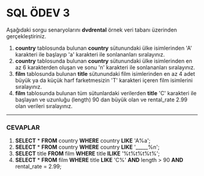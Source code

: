 ﻿# SQL ÖDEV 3
Aşağıdaki sorgu senaryolarını  **dvdrental**  örnek veri tabanı üzerinden gerçekleştiriniz.

1.  **country**  tablosunda bulunan  **country**  sütunundaki ülke isimlerinden 'A' karakteri ile başlayıp 'a' karakteri ile sonlananları sıralayınız.
2.  **country**  tablosunda bulunan  **country**  sütunundaki ülke isimlerinden en az 6 karakterden oluşan ve sonu 'n' karakteri ile sonlananları sıralayınız.
3.  **film**  tablosunda bulunan  **title**  sütunundaki film isimlerinden en az 4 adet büyük ya da küçük harf farketmesizin 'T' karakteri içeren film isimlerini sıralayınız.
4.  **film**  tablosunda bulunan tüm sütunlardaki verilerden  **title**  'C' karakteri ile başlayan ve uzunluğu (length) 90 dan büyük olan ve rental_rate 2.99 olan verileri sıralayınız.
---
### CEVAPLAR
1. **SELECT** * **FROM** country **WHERE** country **LIKE** 'A%a';
2. **SELECT** * **FROM** country **WHERE** country **LIKE** '_____%n';
3. **SELECT** title **FROM** film **WHERE** title **ILIKE** '%t%t%t%t%';
4. **SELECT** * **FROM** film **WHERE** title **LIKE** 'C%' **AND** length > 90 **AND** rental_rate = 2.99;
